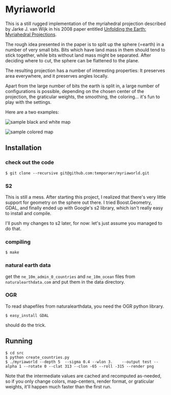# Myriaworld

This is a still rugged implementation of the myriahedral projection described by Jarke J. van Wijk in his 2008 paper entitled 
[Unfolding the Earth: Myriahedral Projections](http://www.maneyonline.com/doi/abs/10.1179/000870408X276594).

The rough idea presented in the paper is to split up the sphere (=earth) in a
number of very small bits.  Bits which have land mass in them should tend to
stick together, while bits without land mass might be separated.  After
deciding where to cut, the sphere can be flattened to the plane.

The resulting projection has a number of interesting properties: It preserves
area everywhere, and it preserves angles locally.

Apart from the large number of bits the earth is split in, a large number of
configurations is possible, depending on the chosen center of the projection,
the graticular weights, the smoothing, the coloring... it's fun to play with
the settings.

Here are a two examples:

![sample black and white map](https://github.com/temporaer/myriaworld/raw/master/samples/black-white-downsampled.png)

![sample colored map](https://github.com/temporaer/myriaworld/raw/master/samples/colored-downsampled.png)

## Installation

### check out the code

```
$ git clone --recursive git@github.com:temporaer/myriaworld.git
```

### S2

This is still a mess.  After starting this project, I realized that there's
very little support for geometry on the sphere out there.  I tried
Boost.Geometry, GDAL, and finally ended up with Google's s2 library, which
isn't really easy to install and compile.

I'll push my changes to s2 later, for now: let's just assume you managed to do
that.

### compiling

```
$ make
```

### natural earth data

get the `ne_10m_admin_0_countries` and `ne_10m_ocean` files from
`naturalearthdata.com` and put them in the data directory.

### OGR

To read shapefiles from naturalearthdata, you need the OGR python library.

```
$ easy_install GDAL
```

should do the trick.

## Running

```
$ cd src
$ python create_countries.py
$ ./myriaworld --depth 5  --sigma 0.4 --wlon 3.    --output test --alpha 1 --rotate 0 --clat 313 --clon -65 --roll -315 --render png
```

Note that the intermediate values are cached and recomputed as-needed, so if
you only change colors, map-centers, render format, or graticular weights,
it'll happen much faster than the first run.
